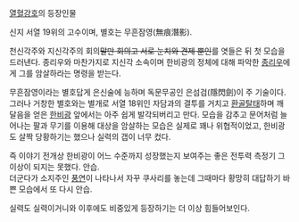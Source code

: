 [열혈강호](%EC%97%B4%ED%98%88%EA%B0%95%ED%98%B8.md)의 등장인물

신지 서열 19위의 고수이며, 별호는 무흔잠영(無痕潛影).

천신각주와 지신각주의 회의<del>말만 회의고 서로 눈치와 견제 뿐인</del>를 엿들은 뒤 첫 모습을 드러낸다. 종리우와 마찬가지로 지신각
소속이며 한비광의 정체에 대해 파악한 [종리우](%EC%A2%85%EB%A6%AC%EC%9A%B0.md)에게 그를 암살하라는 명령을
받는다.

무흔잠영이라는 별호답게 은신술에 능하며 독문무공인 은섬검(隱閃劍)이 주 기술이다. 그러나 거창한 별호와는 별개로 서열 18위인 자담과의
결투를 거치고 [환골탈태](%ED%99%98%EA%B3%A8%ED%83%88%ED%83%9C.md)하며 깨달음을 얻은
[한비광](%ED%95%9C%EB%B9%84%EA%B4%91.md) 앞에서는 아주 쉽게 발각되버리고 만다. 모습을 감추고 문어처럼
늘어나는 팔과 무기를 이용해 대상을 암살하는 모습은 실제로 꽤나 위협적이었고, 한비광도 살짝 당황하기는 했으나 실력의 갭이 너무 컸다.

즉 이야기 전개상 한비광이 어느 수준까지 성장했는지 보여주는 좋은 전투력 측정기 그 이상이 되지는 못했다. 안습.  
더군다가 소지주인 [풍연](%ED%92%8D%EC%97%B0.md)이 나타나서 자꾸 쿠사리를 놓는데 그때마다 황망히 대답하기 바쁜
모습에서 또 다시 안습.

실력도 실력이거니와 이후에도 비중있게 등장하기는 더 이상 힘들어보인다.

